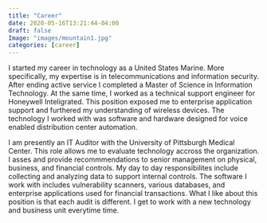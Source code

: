 ```yaml
---
title: "Career"
date: 2020-05-16T13:21:44-04:00
draft: false
Image: "images/mountain1.jpg"
categories: [career]
---
```


<!-- # H1
## H2
### H3
#### H4
##### H5
###### H6 -->

<!-- *asterisks*      -->

<!-- 1. First ordered list item
2. Another item

* Unordered sub-list. 
1. Actual numbers don't matter, just that it's a number
⋅⋅1. Ordered sub-list
4. And another item.

⋅⋅⋅You can have properly indented paragraphs within list items. Notice the blank line above, and the leading spaces (at least one, but we'll use three here to also align the raw Markdown).

⋅⋅⋅To have a line break without a paragraph, you will need to use two trailing spaces.⋅⋅
⋅⋅⋅Note that this line is separate, but within the same paragraph.⋅⋅
⋅⋅⋅(This is contrary to the typical GFM line break behaviour, where trailing spaces are not required.)

* Unordered list can use asterisks
- Or minuses
+ Or pluses -->

<!-- ```python
num1 = 3 
num2 = 2 
print(num1 * num2)
```  -->
<!-- <iframe width="560" height="315" src="https://www.youtube.com/embed/1vq_h4myH1E" frameborder="0" allow="accelerometer; autoplay; encrypted-media; gyroscope; picture-in-picture" allowfullscreen></iframe> -->

I started my career in technology as a United States Marine. More specifically, my expertise is in telecommunications and information security. After ending active service I completed a Master of Science in Information Technology. At the same time, I worked as a technical support engineer for Honeywell Inteligrated. This position exposed me to enterprise application support and furthered my understanding of wireless devices. The technology I worked with was software and hardware designed for voice enabled distribution center automation. 

I am presently an IT Auditor with the University of Pittsburgh Medical Center. This role allows me to evaluate technology accross the organization. I asses and provide recommmendations to senior management on physical, business, and financial controls. My day to day responsibilites include collecting and analyzing data to support internal controls. The software I work with includes vulnerability scanners, various databases, and enterprise applications used for financial transactions. What I like about this position is that each audit is different. I get to work with a new technology and business unit everytime time.  

